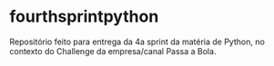 # fourthsprintpython
Repositório feito para entrega da 4a sprint da matéria de Python, no contexto do Challenge da empresa/canal Passa a Bola. 
